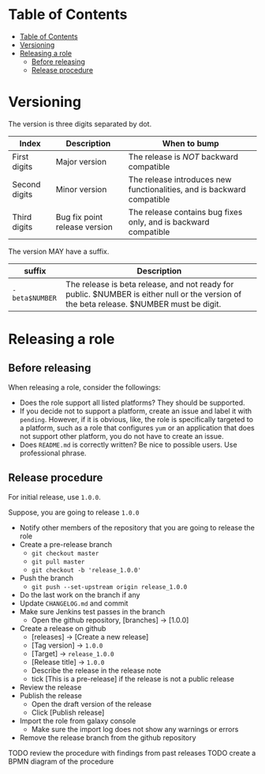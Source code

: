 Table of Contents
=================

  * [Table of Contents](#table-of-contents)
  * [Versioning](#versioning)
  * [Releasing a role](#releasing-a-role)
    * [Before releasing](#before-releasing)
    * [Release procedure](#release-procedure)

# Versioning

The version is three digits separated by dot.

| Index         | Description | When to bump |
|---------------|-------------|--------------|
| First digits  | Major version | The release is _NOT_ backward compatible |
| Second digits | Minor version | The release introduces new functionalities, and is backward compatible |
| Third digits  | Bug fix point release version | The release contains bug fixes only, and is backward compatible |

The version MAY have a suffix.

| suffix | Description |
|--------|-------------|
| `-beta$NUMBER` | The release is beta release, and not ready for public. $NUMBER is either null or the version of the beta release. $NUMBER must be digit.|

# Releasing a role

## Before releasing

When releasing a role, consider the followings:

* Does the role support all listed platforms? They should be supported.
* If you decide not to support a platform, create an issue and label it with
  `pending`. However, if it is obvious, like, the role is specifically targeted
   to a platform, such as a role that configures `yum` or an application that does
   not support other platform, you do not have to create an issue.
* Does `README.md` is correctly written? Be nice to possible users. Use
  professional phrase.

## Release procedure

For initial release, use `1.0.0`.

Suppose, you are going to release `1.0.0`

* Notify other members of the repository that you are going to release the role
* Create a pre-release branch
    * `git checkout master`
    * `git pull master`
    * `git checkout -b 'release_1.0.0'`
* Push the branch
    * `git push --set-upstream origin release_1.0.0`
* Do the last work on the branch if any
* Update `CHANGELOG.md` and commit
* Make sure Jenkins test passes in the branch
    * Open the github repository, [branches] -> [1.0.0]
* Create a release on github
    * [releases] -> [Create a new release]
    * [Tag version] -> `1.0.0`
    * [Target] -> `release_1.0.0`
    * [Release title] -> `1.0.0`
    * Describe the release in the release note
    * tick [This is a pre-release] if the release is not a public release
* Review the release
* Publish the release
    * Open the draft version of the release
    * Click [Publish release]
* Import the role from galaxy console
    * Make sure the import log does not show any warnings or errors
* Remove the release branch from the github repository

TODO review the procedure with findings from past releases
TODO create a BPMN diagram of the procedure
